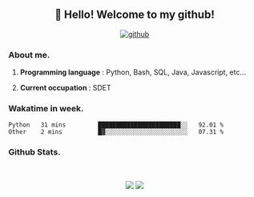 <h2 align="center">👋 Hello! Welcome to my github! </h2>
<p align="center">
  <a href="https://github.com/usergwen"><img src="https://img.shields.io/badge/GitHub-24292e" alt="github"></a>
</p>

### About me.

1. **Programming language** : Python, Bash, SQL, Java, Javascript, etc...

2. **Current occupation** : SDET

### Wakatime in week.

<!--START_SECTION:waka-->
```text
Python   31 mins         ███████████████████████░░   92.01 % 
Other    2 mins          █▓░░░░░░░░░░░░░░░░░░░░░░░   07.31 % 
```
<!--END_SECTION:waka-->

### Github Stats.

<br>
<p align = "center">
  <img src = "https://github-readme-stats.vercel.app/api?username=usergwen&show_icons=true&theme=calm&line_height=33&hide_border=true&count_private=true">
  <img src = "https://github-readme-stats.vercel.app/api/top-langs/?username=usergwen&theme=calm&hide_border=true">
</p>




